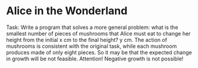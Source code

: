 # Alice in the Wonderland
 
Task:
Write a program that solves a more general problem: what is the smallest number of pieces of mushrooms that Alice must eat to change her height from the initial x cm to the final height?
y cm. The action of mushrooms is consistent with the original task, while each mushroom produces
made of only eight pieces. So it may be that the expected change in growth will be not feasible.
Attention! Negative growth is not possible!
